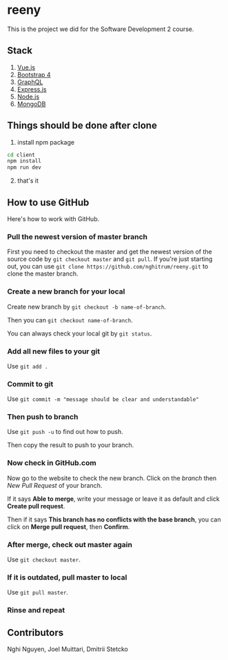 # reeny

This is the project we did for the Software Development 2 course.

## Stack

1. [Vue.js](https://vuejs.org/)
2. [Bootstrap 4](https://getbootstrap.com/)
3. [GraphQL](http://graphql.org/)
4. [Express.js](https://expressjs.com/)
5. [Node.js](https://nodejs.org/en/)
6. [MongoDB](https://www.mongodb.com/)

## Things should be done after clone

1. install npm package

```bash
cd client
npm install
npm run dev
```

2. that's it

## How to use GitHub

Here's how to work with GitHub.

### Pull the newest version of master branch

First you need to checkout the master and get the newest version of the source code by `git checkout master` and `git pull`.
If you're just starting out, you can use `git clone https://github.com/nghitrum/reeny.git` to clone the master branch.

### Create a new branch for your local

Create new branch by `git checkout -b name-of-branch`.

Then you can `git checkout name-of-branch`.

You can always check your local git by `git status`.

### Add all new files to your git

Use `git add .`

### Commit to git

Use `git commit -m "message should be clear and understandable"`

### Then push to branch

Use `git push -u` to find out how to push.

Then copy the result to push to your branch.

### Now check in GitHub.com

Now go to the website to check the new branch. Click on the _branch_ then _New Pull Request_ of your branch.

If it says **Able to merge**, write your message or leave it as default and click **Create pull request**.

Then if it says **This branch has no conflicts with the base branch**, you can click on **Merge pull request**, then **Confirm**.

### After merge, check out master again

Use `git checkout master`.

### If it is outdated, pull master to local

Use `git pull master`.

### Rinse and repeat

## Contributors

Nghi Nguyen, Joel Muittari, Dmitrii Stetcko
